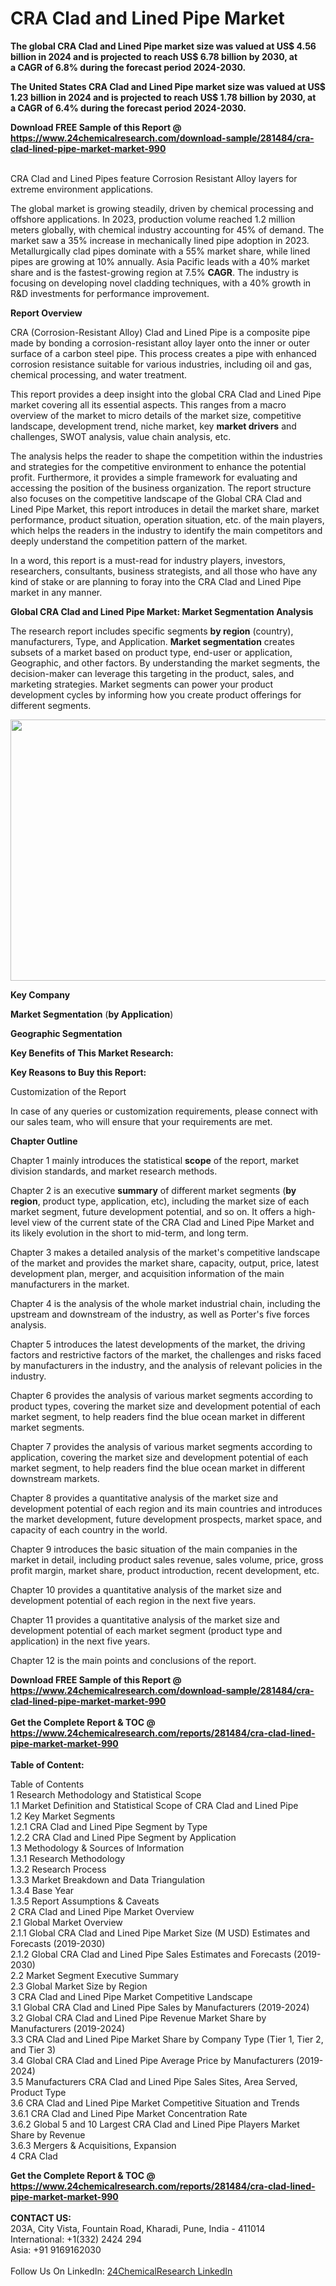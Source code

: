 <h1>CRA Clad and Lined Pipe Market</h1><p><strong>The global CRA Clad and Lined Pipe market size was valued at US$ 4.56 billion in 2024 and is projected to reach US$ 6.78 billion by 2030, at a CAGR of 6.8% during the forecast period 2024-2030.</strong></p><p>
</p><p><strong>The United States CRA Clad and Lined Pipe market size was valued at US$ 1.23 billion in 2024 and is projected to reach US$ 1.78 billion by 2030, at a CAGR of 6.4% during the forecast period 2024-2030.</strong></p><div><b>Download FREE Sample of this Report @ 
            <a href="https://www.24chemicalresearch.com/download-sample/281484/cra-clad-lined-pipe-market-market-990">
            https://www.24chemicalresearch.com/download-sample/281484/cra-clad-lined-pipe-market-market-990</a></b></div><br><p>
</p><p>CRA Clad and Lined Pipes feature Corrosion Resistant Alloy layers for extreme environment applications.</p><p>
</p><p>The global market is growing steadily, driven by chemical processing and offshore applications. In 2023, production volume reached 1.2 million meters globally, with chemical industry accounting for 45% of demand. The market saw a 35% increase in mechanically lined pipe adoption in 2023. Metallurgically clad pipes dominate with a 55% market share, while lined pipes are growing at 10% annually. Asia Pacific leads with a 40% market share and is the fastest-growing region at 7.5% <strong>CAGR</strong>. The industry is focusing on developing novel cladding techniques, with a 40% growth in R&amp;D investments for performance improvement.</p><p>
</p><p><strong>Report Overview</strong></p><p>
</p><p></p><p>
</p><p>CRA (Corrosion-Resistant Alloy) Clad and Lined Pipe is a composite pipe made by bonding a corrosion-resistant alloy layer onto the inner or outer surface of a carbon steel pipe. This process creates a pipe with enhanced corrosion resistance suitable for various industries, including oil and gas, chemical processing, and water treatment.</p><p>
</p><p>This report provides a deep insight into the global CRA Clad and Lined Pipe market covering all its essential aspects. This ranges from a macro overview of the market to micro details of the market size, competitive landscape, development trend, niche market, key <strong>market drivers</strong> and challenges, SWOT analysis, value chain analysis, etc.</p><p>
</p><p>The analysis helps the reader to shape the competition within the industries and strategies for the competitive environment to enhance the potential profit. Furthermore, it provides a simple framework for evaluating and accessing the position of the business organization. The report structure also focuses on the competitive landscape of the Global CRA Clad and Lined Pipe Market, this report introduces in detail the market share, market performance, product situation, operation situation, etc. of the main players, which helps the readers in the industry to identify the main competitors and deeply understand the competition pattern of the market.</p><p>
</p><p>In a word, this report is a must-read for industry players, investors, researchers, consultants, business strategists, and all those who have any kind of stake or are planning to foray into the CRA Clad and Lined Pipe market in any manner.</p><p>
</p><p><strong>Global CRA Clad and Lined Pipe Market: Market Segmentation Analysis</strong></p><p>
</p><p>The research report includes specific segments <strong>by region</strong> (country), manufacturers, Type, and Application. <strong>Market segmentation</strong> creates subsets of a market based on product type, end-user or application, Geographic, and other factors. By understanding the market segments, the decision-maker can leverage this targeting in the product, sales, and marketing strategies. Market segments can power your product development cycles by informing how you create product offerings for different segments.</p><p>
</p><p><img alt="" src="https://24chemicalresearch.com/assets/report-images/CRACladandLinedPipeMarket.png" style="height:418px; width:731px"></p><p>
</p><p><strong>Key Company</strong></p><p>
</p><p>
</p><p><strong>Market Segmentation</strong> (<strong>by Application</strong>)</p><p>
</p><p>
</p><p><strong>Geographic Segmentation</strong></p><p>
</p><p>
</p><p><strong>Key Benefits of This Market Research:</strong></p><p>
</p><p>
</p><p><strong>Key Reasons to Buy this Report:</strong></p><p>
</p><p>
</p><p>Customization of the Report</p><p>
</p><p>In case of any queries or customization requirements, please connect with our sales team, who will ensure that your requirements are met.</p><p>
</p><p><strong>Chapter Outline</strong></p><p>
</p><p>Chapter 1 mainly introduces the statistical <strong>scope</strong> of the report, market division standards, and market research methods.</p><p>
</p><p>Chapter 2 is an executive <strong>summary</strong> of different market segments (<strong>by region</strong>, product type, application, etc), including the market size of each market segment, future development potential, and so on. It offers a high-level view of the current state of the CRA Clad and Lined Pipe Market and its likely evolution in the short to mid-term, and long term.</p><p>
</p><p>Chapter 3 makes a detailed analysis of the market's competitive landscape of the market and provides the market share, capacity, output, price, latest development plan, merger, and acquisition information of the main manufacturers in the market.</p><p>
</p><p>Chapter 4 is the analysis of the whole market industrial chain, including the upstream and downstream of the industry, as well as Porter's five forces analysis.</p><p>
</p><p>Chapter 5 introduces the latest developments of the market, the driving factors and restrictive factors of the market, the challenges and risks faced by manufacturers in the industry, and the analysis of relevant policies in the industry.</p><p>
</p><p>Chapter 6 provides the analysis of various market segments according to product types, covering the market size and development potential of each market segment, to help readers find the blue ocean market in different market segments.</p><p>
</p><p>Chapter 7 provides the analysis of various market segments according to application, covering the market size and development potential of each market segment, to help readers find the blue ocean market in different downstream markets.</p><p>
</p><p>Chapter 8 provides a quantitative analysis of the market size and development potential of each region and its main countries and introduces the market development, future development prospects, market space, and capacity of each country in the world.</p><p>
</p><p>Chapter 9 introduces the basic situation of the main companies in the market in detail, including product sales revenue, sales volume, price, gross profit margin, market share, product introduction, recent development, etc.</p><p>
</p><p>Chapter 10 provides a quantitative analysis of the market size and development potential of each region in the next five years.</p><p>
</p><p>Chapter 11 provides a quantitative analysis of the market size and development potential of each market segment (product type and application) in the next five years.</p><p>
</p><p>Chapter 12 is the main points and conclusions of the report.</p><p>

</p><div><b>Download FREE Sample of this Report @ 
            <a href="https://www.24chemicalresearch.com/download-sample/281484/cra-clad-lined-pipe-market-market-990">
            https://www.24chemicalresearch.com/download-sample/281484/cra-clad-lined-pipe-market-market-990</a></b></div><br><div><b>Get the Complete Report & TOC @ 
            <a href="https://www.24chemicalresearch.com/reports/281484/cra-clad-lined-pipe-market-market-990">
            https://www.24chemicalresearch.com/reports/281484/cra-clad-lined-pipe-market-market-990</a></b></div><br>
            <b>Table of Content:</b><p>Table of Contents<br />
 1 Research Methodology and Statistical Scope<br />
 1.1 Market Definition and Statistical Scope of CRA Clad and Lined Pipe<br />
 1.2 Key Market Segments<br />
 1.2.1 CRA Clad and Lined Pipe Segment by Type<br />
 1.2.2 CRA Clad and Lined Pipe Segment by Application<br />
 1.3 Methodology & Sources of Information<br />
 1.3.1 Research Methodology<br />
 1.3.2 Research Process<br />
 1.3.3 Market Breakdown and Data Triangulation<br />
 1.3.4 Base Year<br />
 1.3.5 Report Assumptions & Caveats<br />
 2 CRA Clad and Lined Pipe Market Overview<br />
 2.1 Global Market Overview<br />
 2.1.1 Global CRA Clad and Lined Pipe Market Size (M USD) Estimates and Forecasts (2019-2030)<br />
 2.1.2 Global CRA Clad and Lined Pipe Sales Estimates and Forecasts (2019-2030)<br />
 2.2 Market Segment Executive Summary<br />
 2.3 Global Market Size by Region<br />
 3 CRA Clad and Lined Pipe Market Competitive Landscape<br />
 3.1 Global CRA Clad and Lined Pipe Sales by Manufacturers (2019-2024)<br />
 3.2 Global CRA Clad and Lined Pipe Revenue Market Share by Manufacturers (2019-2024)<br />
 3.3 CRA Clad and Lined Pipe Market Share by Company Type (Tier 1, Tier 2, and Tier 3)<br />
 3.4 Global CRA Clad and Lined Pipe Average Price by Manufacturers (2019-2024)<br />
 3.5 Manufacturers CRA Clad and Lined Pipe Sales Sites, Area Served, Product Type<br />
 3.6 CRA Clad and Lined Pipe Market Competitive Situation and Trends<br />
 3.6.1 CRA Clad and Lined Pipe Market Concentration Rate<br />
 3.6.2 Global 5 and 10 Largest CRA Clad and Lined Pipe Players Market Share by Revenue<br />
 3.6.3 Mergers & Acquisitions, Expansion<br />
 4 CRA Clad </p><div><b>Get the Complete Report & TOC @ 
            <a href="https://www.24chemicalresearch.com/reports/281484/cra-clad-lined-pipe-market-market-990">
            https://www.24chemicalresearch.com/reports/281484/cra-clad-lined-pipe-market-market-990</a></b></div><br><b>CONTACT US:</b><br>
            203A, City Vista, Fountain Road, Kharadi, Pune, India - 411014<br>
            International: +1(332) 2424 294<br>
            Asia: +91 9169162030 <br><br>
            Follow Us On LinkedIn: <a href="https://www.linkedin.com/company/24chemicalresearch/">24ChemicalResearch LinkedIn</a>